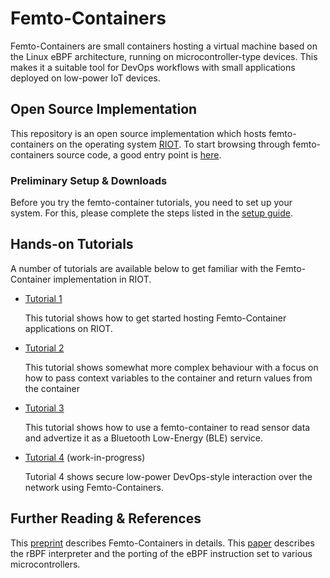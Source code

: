# Femto-Containers

Femto-Containers are small containers hosting a virtual machine based on the Linux eBPF architecture, running on microcontroller-type devices. This makes it a suitable tool for DevOps workflows with small applications deployed on low-power IoT devices.

## Open Source Implementation 

This repository is an open source implementation which hosts femto-containers on the operating system [RIOT](https://github.com/RIOT-OS/RIOT/). 
To start browsing through femto-containers source code, a good entry point is [here](https://github.com/bergzand/RIOT/tree/90c82c0cdf241b8c238f5d2946d5dfb519d8904b/examples/rbpf_sched).


### Preliminary Setup & Downloads

Before you try the femto-container tutorials, you need to set up your system. For this, please complete the steps listed in the [setup guide](https://github.com/future-proof-iot/Femto-Container_tutorials/tree/main/setup).


## Hands-on Tutorials

A number of tutorials are available below to get familiar with the
Femto-Container implementation in RIOT.


- [Tutorial 1]

  This tutorial shows how to get started hosting
  Femto-Container applications on RIOT.

- [Tutorial 2]

  This tutorial shows somewhat more complex behaviour with a focus on how to 
pass context variables to the container and return values from the container

- [Tutorial 3]

  This tutorial shows how to use a femto-container to read sensor data and advertize
it as a Bluetooth Low-Energy (BLE) service.

- [Tutorial 4] (work-in-progress)

  Tutorial 4 shows secure low-power DevOps-style interaction over the network using Femto-Containers.

## Further Reading & References

This [preprint](https://arxiv.org/pdf/2106.12553.pdf) describes Femto-Containers in details.
This [paper](https://arxiv.org/pdf/2011.12047.pdf) describes the rBPF interpreter and the porting of the eBPF instruction set to various microcontrollers.

[Tutorial 1]: https://github.com/future-proof-iot/Femto-Container_tutorials/tree/main/tutorial_1
[Tutorial 2]: https://github.com/future-proof-iot/Femto-Container_tutorials/tree/main/tutorial_2
[Tutorial 3]: https://github.com/future-proof-iot/Femto-Container_tutorials/tree/main/tutorial_3
[Tutorial 4]: https://github.com/future-proof-iot/Femto-Container_tutorials/tree/main/tutorial_4
